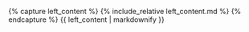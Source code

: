 {% capture left_content %}
{% include_relative left_content.md %}
{% endcapture %}
{{ left_content | markdownify }}
